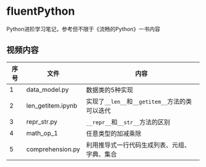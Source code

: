 # fluentPython
Python进阶学习笔记，参考但不限于《流畅的Python》一书内容

## 视频内容

| 序号 | 文件 | 内容 |
| --- | --- | --- |
| 1 | data_model.py | 数据类的5种实现 |
| 2 | len_getitem.ipynb | 实现了`__len__`和`__getitem__`方法的类可以迭代 |
| 3 | repr_str.py | `__repr__`和`__str__`方法的区别 |
| 4 | math_op_1 | 任意类型的加减乘除 |
| 5 | comprehension.py | 利用推导式一行代码生成列表、元组、字典、集合 |
